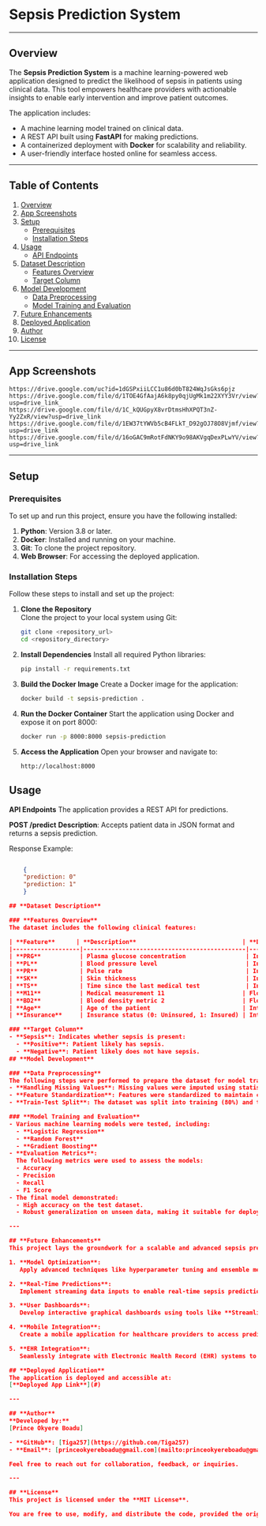 # **Sepsis Prediction System**

---

## **Overview**
The **Sepsis Prediction System** is a machine learning-powered web application designed to predict the likelihood of sepsis in patients using clinical data. This tool empowers healthcare providers with actionable insights to enable early intervention and improve patient outcomes.

The application includes:
- A machine learning model trained on clinical data.
- A REST API built using **FastAPI** for making predictions.
- A containerized deployment with **Docker** for scalability and reliability.
- A user-friendly interface hosted online for seamless access.

---

## **Table of Contents**
1. [Overview](#overview)  
2. [App Screenshots](#app-screenshots)  
3. [Setup](#setup)  
   - [Prerequisites](#prerequisites)  
   - [Installation Steps](#installation-steps)  
4. [Usage](#usage)  
   - [API Endpoints](#api-endpoints)  
5. [Dataset Description](#dataset-description)  
   - [Features Overview](#features-overview)  
   - [Target Column](#target-column)  
6. [Model Development](#model-development)  
   - [Data Preprocessing](#data-preprocessing)  
   - [Model Training and Evaluation](#model-training-and-evaluation)  
7. [Future Enhancements](#future-enhancements)  
8. [Deployed Application](#deployed-application)  
9. [Author](#author)  
10. [License](#license)  

---

## **App Screenshots**

    https://drive.google.com/uc?id=1dGSPxiiLCC1u86d0bT824WqJsGks6pjz
    https://drive.google.com/file/d/1TOE4GfAajA6k8py0qjUgMk1m22XYY3Vr/view?usp=drive_link_
    https://drive.google.com/file/d/1C_kQUGpyX8vrDtmsHhXPQT3nZ-Yy2ZxR/view?usp=drive_link
    https://drive.google.com/file/d/1EW37tYWVb5cB4FLkT_D92gOJ78O8Vjmf/view?usp=drive_link
    https://drive.google.com/file/d/16oGAC9mRotFdNKY9o98AKVgqDexPLwYV/view?usp=drive_link  

---

## **Setup**

### **Prerequisites**
To set up and run this project, ensure you have the following installed:  
1. **Python**: Version 3.8 or later.  
2. **Docker**: Installed and running on your machine.  
3. **Git**: To clone the project repository.  
4. **Web Browser**: For accessing the deployed application.

### **Installation Steps**
Follow these steps to install and set up the project:

1. **Clone the Repository**  
   Clone the project to your local system using Git:  
   ```bash
   git clone <repository_url>
   cd <repository_directory>

2. **Install Dependencies**
    Install all required Python libraries:
    ```bash
    pip install -r requirements.txt

3. **Build the Docker Image**
    Create a Docker image for the application:
    ```bash
    docker build -t sepsis-prediction .

4. **Run the Docker Container**
    Start the application using Docker and expose it on port 8000:
    ```bash
    docker run -p 8000:8000 sepsis-prediction

5. **Access the Application**
    Open your browser and navigate to:

    ```arduino
    http://localhost:8000

## Usage
**API Endpoints**
The application provides a REST API for predictions.

**POST /predict**
**Description**: Accepts patient data in JSON format and returns a sepsis prediction.

Response Example:

```json

    {
    "prediction: 0"
    "prediction: 1"
    }

## **Dataset Description**

### **Features Overview**
The dataset includes the following clinical features:

| **Feature**      | **Description**                              | **Data Type** |
|-------------------|----------------------------------------------|---------------|
| **PRG**           | Plasma glucose concentration                 | Integer       |
| **PL**            | Blood pressure level                         | Integer       |
| **PR**            | Pulse rate                                   | Integer       |
| **SK**            | Skin thickness                               | Integer       |
| **TS**            | Time since the last medical test             | Integer       |
| **M11**           | Medical measurement 11                      | Float         |
| **BD2**           | Blood density metric 2                      | Float         |
| **Age**           | Age of the patient                          | Integer       |
| **Insurance**     | Insurance status (0: Uninsured, 1: Insured) | Integer       |

### **Target Column**
- **Sepsis**: Indicates whether sepsis is present:
  - **Positive**: Patient likely has sepsis.  
  - **Negative**: Patient likely does not have sepsis.
## **Model Development**

### **Data Preprocessing**
The following steps were performed to prepare the dataset for model training:
- **Handling Missing Values**: Missing values were imputed using statistical techniques to ensure data completeness.  
- **Feature Standardization**: Features were standardized to maintain consistent scaling across variables.  
- **Train-Test Split**: The dataset was split into training (80%) and testing (20%) subsets to evaluate model performance effectively.

### **Model Training and Evaluation**
- Various machine learning models were tested, including:
  - **Logistic Regression**
  - **Random Forest**
  - **Gradient Boosting**
- **Evaluation Metrics**:  
  The following metrics were used to assess the models:
  - Accuracy  
  - Precision  
  - Recall  
  - F1 Score  
- The final model demonstrated:
  - High accuracy on the test dataset.  
  - Robust generalization on unseen data, making it suitable for deployment.

---

## **Future Enhancements**
This project lays the groundwork for a scalable and advanced sepsis prediction system. Planned improvements include:

1. **Model Optimization**:  
   Apply advanced techniques like hyperparameter tuning and ensemble methods to enhance model performance.  

2. **Real-Time Predictions**:  
   Implement streaming data inputs to enable real-time sepsis prediction for live monitoring.  

3. **User Dashboards**:  
   Develop interactive graphical dashboards using tools like **Streamlit** or **Plotly Dash** to visualize prediction trends and insights.  

4. **Mobile Integration**:  
   Create a mobile application for healthcare providers to access predictions on the go.  

5. **EHR Integration**:  
   Seamlessly integrate with Electronic Health Record (EHR) systems to enhance hospital workflows and patient data analysis.

## **Deployed Application**
The application is deployed and accessible at:  
[**Deployed App Link**](#)

---

## **Author**
**Developed by:**  
[Prince Okyere Boadu]  

- **GitHub**: [Tiga257](https://github.com/Tiga257)  
- **Email**: [princeokyereboadu@gmail.com](mailto:princeokyereboadu@gmail.com)  

Feel free to reach out for collaboration, feedback, or inquiries.

---

## **License**
This project is licensed under the **MIT License**.  

You are free to use, modify, and distribute the code, provided the original license file is included.
